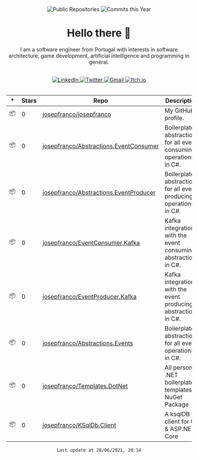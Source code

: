 <div align='center'>
  <img src="https://badges.pufler.dev/repos/josepfranco" alt="Public Repositories">
  <img src="https://badges.pufler.dev/commits/yearly/josepfranco" alt="Commits this Year">
</div>

<h1 align='center'>Hello there 👋</h1>
<p align='center'>I am a software engineer from Portugal with interests in software architecture, game development, artificial intelligence and programming in general.</p>

<br>

<div align='center'>
  <a target="_blank" href="https://www.linkedin.com/in/josepgvfranco/">
    <img alt="LinkedIn" src="https://img.shields.io/badge/linkedin-%230077B5.svg?style=for-the-badge&logo=linkedin&logoColor=white"/>
  </a>
  <a target="_blank" href="https://twitter.com/josesaysfrankly">
    <img alt="Twitter" src="https://img.shields.io/badge/josesaysfrankly-%231DA1F2.svg?style=for-the-badge&logo=Twitter&logoColor=white"/>
  </a>
  <a target="_blank" href="mailto:josepgvf@gmail.com">
    <img alt="Gmail" src="https://img.shields.io/badge/Gmail-D14836?style=for-the-badge&logo=gmail&logoColor=white" />
  </a>
  <a target="_blank" href="https://itch.io/c/590720/games-ive-developed">
    <img alt="Itch.io" src="https://img.shields.io/badge/Itch-%23FF0B34.svg?style=for-the-badge&logo=Itch.io&logoColor=white"/>
  </a>
</div>

<br>

<div align='center'>
  
|*|Stars|Repo|Description|
|---|---|---|---|
| 📦 | 0 | [josepfranco/josepfranco](https://github.com/josepfranco/josepfranco) | My GitHub profile. |
| 📦 | 0 | [josepfranco/Abstractions.EventConsumer](https://github.com/josepfranco/Abstractions.EventConsumer) | Boilerplate abstractions for all event consuming operations in C#. |
| 📦 | 0 | [josepfranco/Abstractions.EventProducer](https://github.com/josepfranco/Abstractions.EventProducer) | Boilerplate abstractions for all event producing operations in C#. |
| 📦 | 0 | [josepfranco/EventConsumer.Kafka](https://github.com/josepfranco/EventConsumer.Kafka) | Kafka integration with the event consuming abstractions in C#. |
| 📦 | 0 | [josepfranco/EventProducer.Kafka](https://github.com/josepfranco/EventProducer.Kafka) | Kafka integration with the event producing abstractions in C#. |
| 📦 | 0 | [josepfranco/Abstractions.Events](https://github.com/josepfranco/Abstractions.Events) | Boilerplate abstractions for all event operations in C#. |
| 📦 | 0 | [josepfranco/Templates.DotNet](https://github.com/josepfranco/Templates.DotNet) | All personal .NET boilerplate templates NuGet Package |
| 📦 | 0 | [josepfranco/KSqlDb.Client](https://github.com/josepfranco/KSqlDb.Client) | A ksqlDB client for C# & ASP.NET Core |

`Last update at 28/06/2021, 20:14`

</div>

